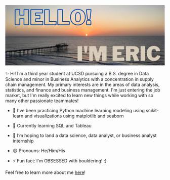 ![intro img](https://github.com/ericu-u/ericu-u/blob/master/Hello!.png?raw=true)

✨ Hi! I’m a third year student at UCSD pursuing a B.S. degree in Data Science and minor in Business Analytics with a concentration in supply chain management. My primary interests are in the areas of data analysis, statistics, and finance and business management. I'm just entering the job market, but I'm really excited to learn new things while working with so many other passionate teammates!


- 🔭 I've been practicing Python machine learning modeling using scikit-learn and visualizations using matplotlib and seaborn
- 🌱 Currently learning SQL and Tableau
- 👯 I’m hoping to land a data science, data analyst, or business analyst internship

- 😄 Pronouns: He/Him/His
- ⚡ Fun fact: I'm OBSESSED with bouldering! :)

Feel free to learn more about me [here](http://theericadventure.weebly.com/ "My personal website")!
